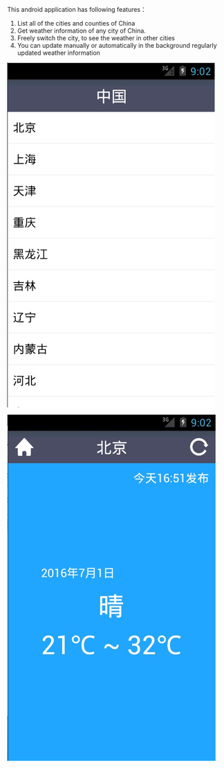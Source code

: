 This android application has following features：
  1. List all of the cities and counties of China
  2. Get weather information of any city of China.
  3. Freely switch the city, to see the weather in other cities
  4. You can update manually or automatically in the background regularly updated weather information
  
![image](https://github.com/cathy-lxhe/WeatherApp/raw/master/res/001.jpg)

![image](https://github.com/cathy-lxhe/WeatherApp/raw/master/res/002.jpg)
